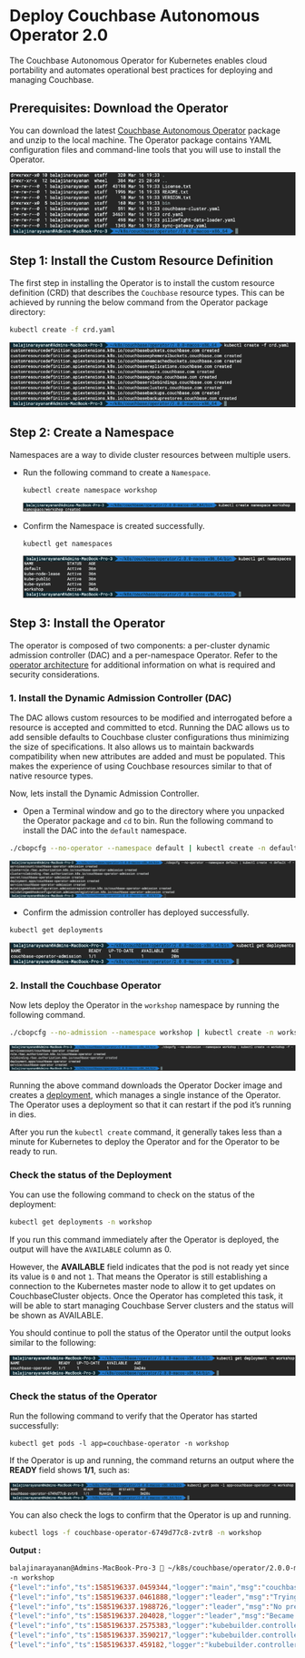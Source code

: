 # Deploy Couchbase Autonomous Operator 2.0

The Couchbase Autonomous Operator for Kubernetes enables cloud portability and automates operational best practices for deploying and managing Couchbase.

## Prerequisites: Download the Operator

You can download the latest [Couchbase Autonomous Operator](https://www.couchbase.com/downloads?family=kubernetes) package and unzip to the local machine. The Operator package contains YAML configuration files and command-line tools that you will use to install the Operator.

![Portal AKS Cluster](./../assets/cb-op-package-2.0.png)

## Step 1: Install the Custom Resource Definition

The first step in installing the Operator is to install the custom resource definition (CRD) that describes the `Couchbase` resource types. This can be achieved by running the below command from the Operator package directory:

```bash
kubectl create -f crd.yaml
```

![CRD Install](./../assets/crd-install.png)

## Step 2: Create a Namespace

Namespaces are a way to divide cluster resources between multiple users.

- Run the following command to create a `Namespace`.

	```bash
	kubectl create namespace workshop
	```

	![Create Namespace](./../assets/create-namespace.png)

- Confirm the Namespace is created successfully.

	```
	kubectl get namespaces
	```
	
	![Namespaces](./../assets/get-namespace-2.png)

## Step 3: Install the Operator

The operator is composed of two components: a per-cluster dynamic admission controller (DAC) and a per-namespace Operator. Refer to the [operator architecture](https://docs.couchbase.com/operator/2.0/concept-operator.html) for additional information on what is required and security considerations.

### 1. Install the Dynamic Admission Controller (DAC)

The DAC allows custom resources to be modified and interrogated before a resource is accepted and committed to etcd. Running the DAC allows us to add sensible defaults to Couchbase cluster configurations thus minimizing the size of specifications. It also allows us to maintain backwards compatibility when new attributes are added and must be populated. This makes the experience of using Couchbase resources similar to that of native resource types.

Now, lets install the Dynamic Admission Controller.

- Open a Terminal window and go to the directory where you unpacked the Operator package and `cd` to bin. Run the following command to install the DAC into the `default` namespace.

```bash
./cbopcfg --no-operator --namespace default | kubectl create -n default -f -
```

![Admission Controller Install](./../assets/dac-install.png)

- Confirm the admission controller has deployed successfully.

```bash
kubectl get deployments
```

![Admission Controller](./../assets/dac-deployment.png)

### 2. Install the Couchbase Operator

Now lets deploy the Operator in the `workshop` namespace by running the following command.

```bash
./cbopcfg --no-admission --namespace workshop | kubectl create -n workshop -f -
```

![CB OP Install](./../assets/cb-op-install.png)

Running the above command downloads the Operator Docker image and creates a [deployment](https://kubernetes.io/docs/concepts/workloads/controllers/deployment/), which manages a single instance of the Operator. The Operator uses a deployment so that it can restart if the pod it’s running in dies.

After you run the `kubectl create` command, it generally takes less than a minute for Kubernetes to deploy the Operator and for the Operator to be ready to run.

### Check the status of the Deployment

You can use the following command to check on the status of the deployment:

```bash
kubectl get deployments -n workshop
```

If you run this command immediately after the Operator is deployed, the output will have the `AVAILABLE` column as 0.

However, the **AVAILABLE** field indicates that the pod is not ready yet since its value is `0` and not `1`. That means the Operator is still establishing a connection to the Kubernetes master node to allow it to get updates on CouchbaseCluster objects. Once the Operator has completed this task, it will be able to start managing Couchbase Server clusters and the status will be shown as AVAILABLE.

You should continue to poll the status of the Operator until the output looks similar to the following:

![CB OP Deployment](./../assets/cb-op-deployment-2.png)

### Check the status of the Operator

Run the following command to verify that the Operator has started successfully:

```
kubectl get pods -l app=couchbase-operator -n workshop
```

If the Operator is up and running, the command returns an output where the **READY** field shows **1/1**, such as:

![CB OP Status](./../assets/cb-op-status-2.png)

You can also check the logs to confirm that the Operator is up and running.

```bash
kubectl logs -f couchbase-operator-6749d77c8-zvtr8 -n workshop
```

**Output :**

```bash
balajinarayanan@Admins-MacBook-Pro-3  ~/k8s/couchbase/operator/2.0.0-macos-x86_64/bin  kubectl logs -f couchbase-operator-6749d77c8-zvtr8 \
-n workshop
{"level":"info","ts":1585196337.0459344,"logger":"main","msg":"couchbase-operator","version":"2.0.0","revision":"release"}
{"level":"info","ts":1585196337.0461888,"logger":"leader","msg":"Trying to become the leader."}
{"level":"info","ts":1585196337.1988726,"logger":"leader","msg":"No pre-existing lock was found."}
{"level":"info","ts":1585196337.204028,"logger":"leader","msg":"Became the leader."}
{"level":"info","ts":1585196337.2575383,"logger":"kubebuilder.controller","msg":"Starting EventSource","controller":"couchbase-controller","source":"kind source: /, Kind="}
{"level":"info","ts":1585196337.3590217,"logger":"kubebuilder.controller","msg":"Starting Controller","controller":"couchbase-controller"}
{"level":"info","ts":1585196337.459182,"logger":"kubebuilder.controller","msg":"Starting workers","controller":"couchbase-controller","worker count":4}
```
